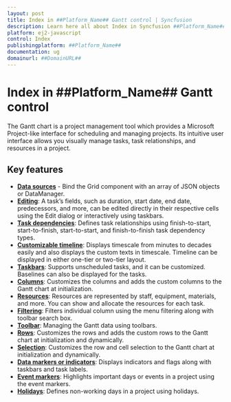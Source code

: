 ```yaml
---
layout: post
title: Index in ##Platform_Name## Gantt control | Syncfusion
description: Learn here all about Index in Syncfusion ##Platform_Name## Gantt control of Syncfusion Essential JS 2 and more.
platform: ej2-javascript
control: Index 
publishingplatform: ##Platform_Name##
documentation: ug
domainurl: ##DomainURL##
---
```


# Index in ##Platform_Name## Gantt control

The Gantt chart is a project management tool which provides a Microsoft Project-like interface for scheduling and managing projects. Its intuitive user interface allows you visually manage tasks, task relationships, and resources in a project.

## Key features

* [**Data sources**](./data-binding/) - Bind the Grid component with an array of JSON objects or DataManager.
* [**Editing**](./managing-tasks/): A task’s fields, such as duration, start date, end date, predecessors, and more, can be edited directly in their respective cells using the Edit dialog or interactively using taskbars.
* [**Task dependencies**](./taskdependency/): Defines task relationships using finish-to-start, start-to-finish, start-to-start, and finish-to-finish task dependency types.
* [**Customizable timeline**](./timeline/): Displays timescale from minutes to decades easily and also displays the custom texts in timescale. Timeline can be displayed in either one-tier or two-tier layout.
* [**Taskbars**](./task-scheduling/): Supports unscheduled tasks, and it can be customized. Baselines can also be displayed for the tasks.
* [**Columns**](./columns/): Customizes the columns and adds the custom columns to the Gantt chart at initialization.
* [**Resources**](./resources/): Resources are represented by staff, equipment, materials, and more. You can show and allocate the resources for each task.
* [**Filtering**](./filtering/): Filters individual column using the menu filtering along with toolbar search box.
* [**Toolbar**](./toolbar/): Managing the Gantt data using toolbars.
* [**Rows**](./rows/): Customizes the rows and adds the custom rows to the Gantt chart at initialization and dynamically.
* [**Selection**](./selection/): Customizes the row and cell selection to the Gantt chart at initialization and dynamically.
* [**Data markers or indicators**](./appearance-customization/): Displays indicators and flags along with taskbars and task labels.
* [**Event markers**](./eventmarkers/): Highlights important days or events in a project using the event markers.
* [**Holidays**](./holidays/): Defines non-working days in a project using holidays.